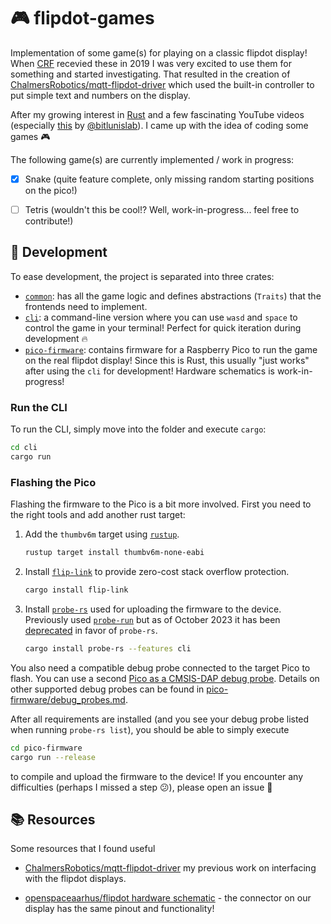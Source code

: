 
# :video_game: flipdot-games

Implementation of some game(s) for playing on a classic flipdot display! When [CRF](https://chalmersrobotics.se) recevied these in 2019 I was very excited to use them for something and started investigating. That resulted in the creation of [ChalmersRobotics/mqtt-flipdot-driver](https://github.com/ChalmersRobotics/mqtt-flipdot-driver) which used the built-in controller to put simple text and numbers on the display.

After my growing interest in [Rust](https://www.rust-lang.org/) and a few fascinating YouTube videos (especially [this](https://www.youtube.com/watch?v=8DvH6FiS3sg) by [@bitlunislab](https://www.youtube.com/@bitlunislab)). I came up with the idea of coding some games :video_game:

The following game(s) are currently implemented / work in progress:

- [x] Snake (quite feature complete, only missing random starting positions on the pico!)
- [ ] Tetris (wouldn't this be cool!? Well, work-in-progress... feel free to contribute!)


## :hammer: Development

To ease development, the project is separated into three crates:

- [`common`](common/): has all the game logic and defines abstractions (`Traits`) that the frontends need to implement.
- [`cli`](cli/): a command-line version where you can use `wasd` and `space` to control the game in your terminal! Perfect for quick iteration during development :fire:
- [`pico-firmware`](pico-firmware/): contains firmware for a Raspberry Pico to run the game on the real flipdot display! Since this is Rust, this usually "just works" after using the `cli` for development! Hardware schematics is work-in-progress!

<!-- The hardware (with schematics and pictures) for this is available in the folder [`pico-hardware`](pico-hardware). -->


### Run the CLI

To run the CLI, simply move into the folder and execute `cargo`:
```bash
cd cli
cargo run
```

### Flashing the Pico

Flashing the firmware to the Pico is a bit more involved. First you need to the right tools and add another rust target:

1. Add the `thumbv6m` target using [`rustup`](https://rustup.rs/).
    ```bash
    rustup target install thumbv6m-none-eabi
    ```

2. Install [`flip-link`](https://github.com/knurling-rs/flip-link) to provide zero-cost stack overflow protection.
    ```bash
    cargo install flip-link
    ```

3. Install [`probe-rs`]() used for uploading the firmware to the device. Previously used [`probe-run`](https://github.com/knurling-rs/probe-run) but as of October 2023 it has been [deprecated](https://ferrous-systems.com/blog/probe-run-deprecation/) in favor of `probe-rs`.
    ```bash
    cargo install probe-rs --features cli
    ```

You also need a compatible debug probe connected to the target Pico to flash.
You can use a second [Pico as a CMSIS-DAP debug probe](pico-firmware/debug_probes.md#raspberry-pi-pico). Details on other supported debug probes can be found in [pico-firmware/debug_probes.md](pico-firmware/debug_probes.md).

After all requirements are installed (and you see your debug probe listed when running `probe-rs list`), you should be able to simply execute
```bash
cd pico-firmware
cargo run --release
```
to compile and upload the firmware to the device! If you encounter any difficulties (perhaps I missed a step :confused:), please open an issue :triangular_flag_on_post:

## :books: Resources

Some resources that I found useful

- [ChalmersRobotics/mqtt-flipdot-driver](https://github.com/ChalmersRobotics/mqtt-flipdot-driver) my previous work on interfacing with the flipdot displays.

- [openspaceaarhus/flipdot hardware schematic](https://github.com/openspaceaarhus/flipdot/blob/master/flipper/master_setup.pdf) - the connector on our display has the same pinout and functionality!
